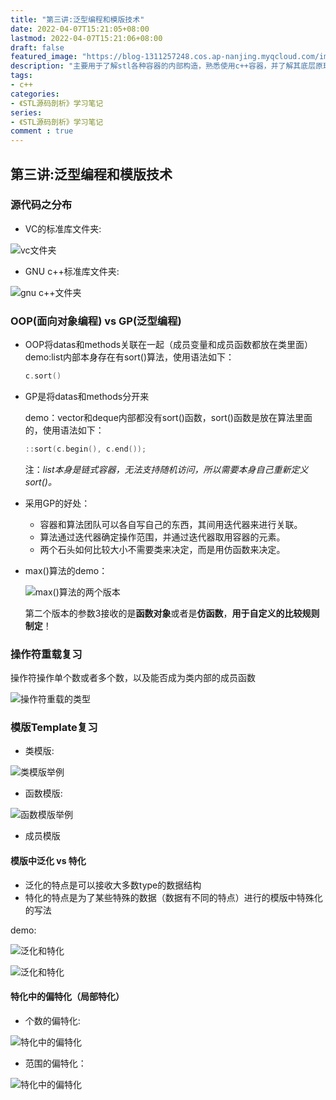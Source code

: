 ```yaml
---
title: "第三讲:泛型编程和模版技术"
date: 2022-04-07T15:21:05+08:00
lastmod: 2022-04-07T15:21:06+08:00
draft: false
featured_image: "https://blog-1311257248.cos.ap-nanjing.myqcloud.com/imgs/STL.png"
description: "主要用于了解stl各种容器的内部构造，熟悉使用c++容器，并了解其底层原理。"
tags:
- c++
categories:
- 《STL源码剖析》学习笔记
series:
- 《STL源码剖析》学习笔记
comment : true
---
```


## 第三讲:泛型编程和模版技术

### 源代码之分布

* VC的标准库文件夹:

![vc文件夹](https://blog-1311257248.cos.ap-nanjing.myqcloud.com/imgs/stl/img3_1.jpg)
* GNU c++标准库文件夹:

![gnu c++文件夹](https://blog-1311257248.cos.ap-nanjing.myqcloud.com/imgs/stl/img3_2.jpg)

### OOP(面向对象编程) vs GP(泛型编程)

* OOP将datas和methods关联在一起（成员变量和成员函数都放在类里面）
    demo:list内部本身存在有sort()算法，使用语法如下：
    ```c++
    c.sort()
    ```
* GP是将datas和methods分开来
    
    demo：vector和deque内部都没有sort()函数，sort()函数是放在算法里面的，使用语法如下：
    ```c++
    ::sort(c.begin(), c.end());
    ```
    注：*list本身是链式容器，无法支持随机访问，所以需要本身自己重新定义sort()。*

* 采用GP的好处：
    * 容器和算法团队可以各自写自己的东西，其间用迭代器来进行关联。
    * 算法通过迭代器确定操作范围，并通过迭代器取用容器的元素。
    * 两个石头如何比较大小不需要类来决定，而是用仿函数来决定。
* max()算法的demo：
  
  ![max()算法的两个版本](https://blog-1311257248.cos.ap-nanjing.myqcloud.com/imgs/stl/img3_3.jpg)
  
  第二个版本的参数3接收的是**函数对象**或者是**仿函数**，**用于自定义的比较规则制定**！

### 操作符重载复习
操作符操作单个数或者多个数，以及能否成为类内部的成员函数

![操作符重载的类型](https://blog-1311257248.cos.ap-nanjing.myqcloud.com/imgs/stl/img3_4.jpg)

### 模版Template复习

* 类模版:

![类模版举例](https://blog-1311257248.cos.ap-nanjing.myqcloud.com/imgs/stl/img3_5.jpg)
* 函数模版:

![函数模版举例](https://blog-1311257248.cos.ap-nanjing.myqcloud.com/imgs/stl/img3_6.jpg)
* 成员模版

#### 模版中泛化 vs 特化
* 泛化的特点是可以接收大多数type的数据结构
* 特化的特点是为了某些特殊的数据（数据有不同的特点）进行的模版中特殊化的写法

demo:

![泛化和特化](https://blog-1311257248.cos.ap-nanjing.myqcloud.com/imgs/stl/img3_7.jpg)

![泛化和特化](https://blog-1311257248.cos.ap-nanjing.myqcloud.com/imgs/stl/img3_8.jpg)

#### 特化中的偏特化（局部特化）

* 个数的偏特化:

![特化中的偏特化](https://blog-1311257248.cos.ap-nanjing.myqcloud.com/imgs/stl/img3_9.jpg)
* 范围的偏特化：

![特化中的偏特化](https://blog-1311257248.cos.ap-nanjing.myqcloud.com/imgs/stl/img3_10.jpg)
